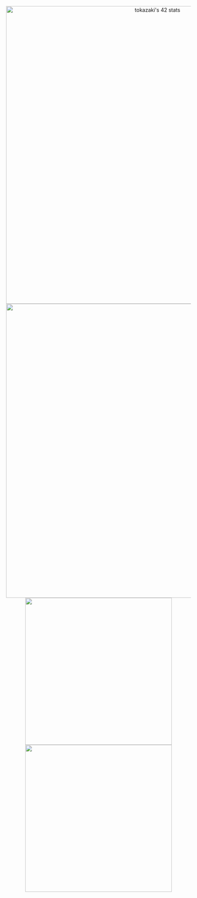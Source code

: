 <div align="center">
    <a href="https://github.com/Coday-meric/badge42">
        <img src="https://badge42.coday.fr/api/v2/clqlxyir4187001p451lzs3rc/stats?cursusId=21&coalitionId=310" alt="tokazaki's 42 stats" width="810px"/>
    </a>
    <img src="http://github-profile-summary-cards.vercel.app/api/cards/profile-details?username=kaaaaakun&theme=nord_bright" width="800px">
    <img src="http://github-profile-summary-cards.vercel.app/api/cards/most-commit-language?username=kaaaaakun&theme=nord_bright" width="400px">
    <img src="http://github-profile-summary-cards.vercel.app/api/cards/productive-time?username=kaaaaakun&theme=nord_bright&utcOffset=9" width="400px">
</div>
